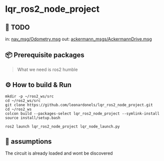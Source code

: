# lqr_ros2_node_project

## :memo: TODO
in: [nav_msg/Odometry.msg](https://docs.ros.org/en/noetic/api/nav_msgs/html/msg/Odometry.html)
out: [ackermann_msgs/AckermannDrive.msg](https://docs.ros.org/en/noetic/api/ackermann_msgs/html/msg/AckermannDrive.html)

## :package: Prerequisite packages
> What we need is ros2 humble

## :gear: How to build & Run
```commandline
mkdir -p ~/ros2_ws/src
cd ~/ros2_ws/src
git clone https://github.com/leonardonels/lqr_ros2_node_project.git
cd ~/ros2_ws
colcon build --packages-select lqr_ros2_node_project --symlink-install
source install/setup.bash
```
```commandline
ros2 launch lqr_ros2_node_project lqr_node_launch.py
```

## :notebook_with_decorative_cover: assumptions
The circuit is already loaded and wont be discovered
